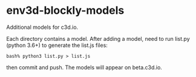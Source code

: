 # env3d-blockly-models

Additional models for c3d.io.

Each directory contains a model. After adding a model, need to run 
list.py (python 3.6+) to generate the list.js files:

```
bash% python3 list.py > list.js
```

then commit and push.  The models will appear on beta.c3d.io.

